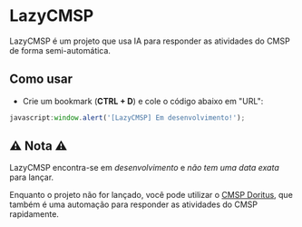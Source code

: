 # LazyCMSP

LazyCMSP é um projeto que usa IA para responder as atividades do CMSP de forma semi-automática.

## Como usar
- Crie um bookmark (**CTRL + D**) e cole o código abaixo em "URL":
```js
javascript:window.alert('[LazyCMSP] Em desenvolvimento!');
```

## ⚠️ Nota ⚠️
LazyCMSP encontra-se em *desenvolvimento* e *não tem uma data exata* para lançar.

Enquanto o projeto não for lançado, você pode utilizar o [CMSP Doritus](https://discord.com/invite/platformdestroyer), que também é uma automação para responder as atividades do CMSP rapidamente.
